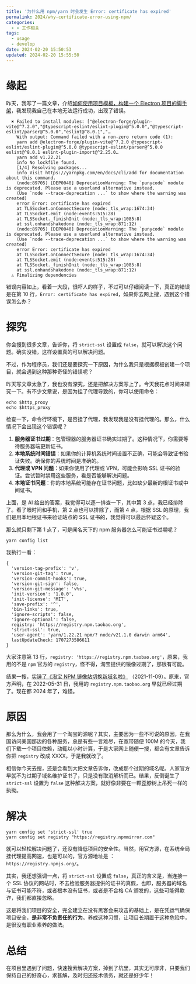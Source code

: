 ```yaml
---
title: '为什么用 npm/yarn 时会发生 Error: certificate has expired'
permalink: 2024/why-certificate-error-using-npm/
categories:
  - - 工作相关
tags:
  - usage
  - develop
date: 2024-02-20 15:50:53
updated: 2024-02-20 15:55:50
---
```

# 缘起

昨天，我写了一篇文章，介绍[如何使用项目模板，构建一个 Electron 项目的脚手架](https://blog.csdn.net/shaoshaoh/article/details/136180392)，我发现我自己在本地无法运行成功，出现了错误。

```text
  ✖ Failed to install modules: ["@electron-forge/plugin-vite@^7.2.0","@typescript-eslint/eslint-plugin@^5.0.0","@typescript-eslint/parser@^5.0.0","eslint@^8.0.1","…
    With output: Command failed with a non-zero return code (1):
    yarn add @electron-forge/plugin-vite@^7.2.0 @typescript-eslint/eslint-plugin@^5.0.0 @typescript-eslint/parser@^5.0.0 eslint@^8.0.1 eslint-plugin-import@^2.25.0…
    yarn add v1.22.21
    info No lockfile found.
    [1/4] Resolving packages...
    info Visit https://yarnpkg.com/en/docs/cli/add for documentation about this command.
    (node:89705) [DEP0040] DeprecationWarning: The `punycode` module is deprecated. Please use a userland alternative instead.
    (Use `node --trace-deprecation ...` to show where the warning was created)
    error Error: certificate has expired
    at TLSSocket.onConnectSecure (node:_tls_wrap:1674:34)
    at TLSSocket.emit (node:events:515:28)
    at TLSSocket._finishInit (node:_tls_wrap:1085:8)
    at ssl.onhandshakedone (node:_tls_wrap:871:12)
    (node:89705) [DEP0040] DeprecationWarning: The `punycode` module is deprecated. Please use a userland alternative instead.
    (Use `node --trace-deprecation ...` to show where the warning was created)
    error Error: certificate has expired
    at TLSSocket.onConnectSecure (node:_tls_wrap:1674:34)
    at TLSSocket.emit (node:events:515:28)
    at TLSSocket._finishInit (node:_tls_wrap:1085:8)
    at ssl.onhandshakedone (node:_tls_wrap:871:12)
  ⚠ Finalizing dependencies
```

错误内容如上，看着一大段，很吓人的样子，不过可以仔细阅读一下，真正的错误是在第 10 行，`Error: certificate has expired`，如果你去网上搜，遇到这个错误怎么办？

<!--more-->

# 探究

你会搜到很多文章，告诉你，将 `strict-ssl` 设置成 `false`，就可以解决这个问题。确实没错，这样设置真的可以解决问题。

不过，作为程序员，我们还是要探究一下原因，为什么我只是根据模板创建一个项目，就会遇到这种那种奇怪的错误呢？

昨天写文章太急了，我也没有深究，还是把解决方案写上了。今天我花点时间来研究一下。有不少文章说，是因为挂了代理导致的，你可以使用命令：

```shell
echo $http_proxy
echo $https_proxy
```

检查一下，命令行环境下，是否挂了代理，我发现我是没有挂代理的。那么，什么情况下会出现这个错误呢？

1. **服务器证书过期**：包管理器的服务器证书确实过期了。这种情况下，你需要等待服务器端更新证书。
2. **本地系统时间错误**：如果你的计算机系统时间设置不正确，可能会导致证书验证失败。确保你的系统时间是准确的。
3. **代理或 VPN 问题**：如果你使用了代理或 VPN，可能会影响 SSL 证书的验证。尝试暂时禁用这些服务，看是否能够解决问题。
4. **本地证书问题**：你的本地系统可能存在证书问题，比如缺少最新的根证书或中间证书。

上面，是 AI 给出的答案，我觉得可以逐一排查一下，其中第 3 点，我已经排除了。看了眼时间和手机，第 2 点也可以排除了，而第 4 点，根据 SSL 的原理，我们是用本地根证书来验证站点的 SSL 证书的，我觉得可以最后怀疑这个。

那么就只剩下第 1 点了，可是闻名天下的 npm 服务器怎么可能证书过期呢？

```shell
yarn config list
```

我执行一看：

```text
{
  'version-tag-prefix': 'v',
  'version-git-tag': true,
  'version-commit-hooks': true,
  'version-git-sign': false,
  'version-git-message': 'v%s',
  'init-version': '1.0.0',
  'init-license': 'MIT',
  'save-prefix': '^',
  'bin-links': true,
  'ignore-scripts': false,
  'ignore-optional': false,
  registry: 'https://registry.npm.taobao.org',
  'strict-ssl': true,
  'user-agent': 'yarn/1.22.21 npm/? node/v21.1.0 darwin arm64',
  lastUpdateCheck: 1707273586611
}
```

大家注意第 13 行，`registry: 'https://registry.npm.taobao.org'`，原来，我用的不是 `npm` 官方的 `registry`，怪不得，淘宝提供的镜像过期了，那很有可能。

结果一搜，[实锤了《淘宝 NPM 镜像站切换新域名啦》](https://developer.aliyun.com/article/801527) （2021-11-09）。原来，官方声明，在 2022-05-31 日，我用的 `registry.npm.taobao.org` 早就已经过期了。现在都 2024 年了，难怪。

# 原因

那么为什么，我会用了一个淘宝的源呢？其实，主要因为一些不可说的原因，在我国访问美国那边的各种服务，总是有些一言难尽，在宽带随便 100M 的今天，我们下载一个项目依赖，动辄以小时计算，于是大家网上随便一搜，都会有文章告诉你把 `registry` 改成 XXXX，于是我就改了。

相信你今天去搜，还是会看到大把文章告诉你，改成那个过期的域名呢。人家官方早就不为过期子域名维护证书了，只是没有取消解析而已。结果，反倒诞生了 `strict-ssl` 设置为 `false` 这种解决方案，就好像非要在一颗歪脖树上吊死一样的执拗。

# 解决

```shell
yarn config set 'strict-ssl' true
yarn config set registry "https://registry.npmmirror.com"
```

就可以轻松解决问题了，还没有降低项目的安全性。当然，用官方源，在系统全局挂代理提高网速，也是可以的，官方源地址是 ：`https://registry.npmjs.org/`。

其实，我还想强调一点，将 `strict-ssl` 设置成 `false`，真正的含义是，当连接一个 SSL 协议的网站时，不去检验服务器提供的证书的真假，也即，服务器的域名与证书可能不符，或者根本没有证书，或者是不合格 CA 颁发的，这些可能得欺诈，我们都直接忽略。

这是将我们项目的安全，完全建立在没有黑客会来攻击的基础上，是在凭运气确保项目安全，**是非常不负责任的行为**。养成这种习惯，让项目长期置于这种危险中，是很没有职业素养的做法。

# 总结

在项目里遇到了问题，快速搜索解决方案，掉到了坑里，其实无可厚非，只要我们保持自己的好奇心，求甚解，及时归还技术债务，就还是好少年！
